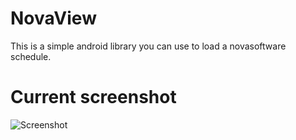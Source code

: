 NovaView
========

This is a simple android library you can use to load a novasoftware schedule. 

Current screenshot
==================
![Screenshot](http://johnthedaniel.github.io/NovaView/screenshot.png)
